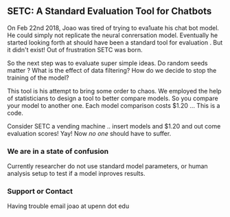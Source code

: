 ## SETC: A Standard Evaluation Tool for Chatbots

On Feb 22nd 2018, Joao was tired of trying to eva1uate his chat bot model. He could simply not replicate the neural conrersation model. Eventually he started looking forth at should have been a standard tool for evaluation . But it didn't exist! Out of frustration SETC was born.

So the next step was to evaluate super simple ideas. Do random seeds matter ? What is the effect of data filtering?  How do we decide to stop the training of the model?

This tool is his attempt to bring some order to chaos. We employed the help of statisticians to design a tool to better compare models.  So you compare your model to another one. Each model comparison costs $1.20 ... This is a code.

Consider SETC a vending machine .. insert models and $1.20 and out come evaluation scores! Yay! Now _no one_ should have to suffer.

### We are in a state of confusion

Currently researcher do not use standard model parameters, or human analysis setup to test if a model inproves results.

### Support or Contact

Having trouble email joao at upenn dot edu
